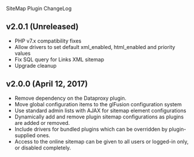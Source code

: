 SiteMap Plugin ChangeLog

## v2.0.1 (Unreleased)
  - PHP v7.x compatibility fixes
  - Allow drivers to set default xml_enabled, html_enabled and priority values
  - Fix SQL query for Links XML sitemap
  - Upgrade cleanup

## v2.0.0 (April 12, 2017)
  - Remove dependency on the Dataproxy plugin.
  - Move global configuration items to the glFusion configuration system
  - Use standard admin lists with AJAX for sitemap element configurations
  - Dynamically add and remove plugin sitemap configurations as plugins are added or removed.
  - Include drivers for bundled plugins which can be overridden by plugin-supplied ones.
  - Access to the online sitemap can be given to all users or logged-in only, or disabled completely.

